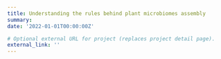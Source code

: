 ```yaml
---
title: Understanding the rules behind plant microbiomes assembly
summary: 
date: '2022-01-01T00:00:00Z'

# Optional external URL for project (replaces project detail page).
external_link: ''
---
```

